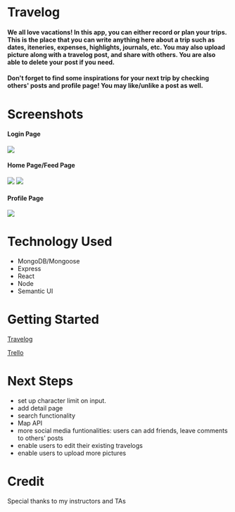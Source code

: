 # Travelog
#### We all love vacations! In this app, you can either record or plan your trips. This is the place that you can write anything here about a trip such as dates, iteneries, expenses, highlights, journals, etc. You may also upload picture along with a travelog post, and share with others. You are also able to delete your post if you need. 

#### Don't forget to find some inspirations for your next trip by checking others' posts and profile page! You may like/unlike a post as well.

# Screenshots
#### Login Page
<img src="https://i.imgur.com/iXwHOXv_d.jpg?maxwidth=520&shape=thumb&fidelity=high">

#### Home Page/Feed Page
<img src="https://i.imgur.com/l1kirYo.png">
<img src="https://i.imgur.com/GcEeDVm.png">

#### Profile Page
<img src="https://i.imgur.com/ZTFqfmm.png">



# Technology Used
- MongoDB/Mongoose
- Express
- React
- Node
- Semantic UI


# Getting Started
[Travelog](https://this-is-travelog.herokuapp.com/)

[Trello](https://trello.com/b/pSNWVuwO/project4-travelog)

# Next Steps
- set up character limit on input. 
- add detail page
- search functionality
- Map API
- more social media funtionalities: users can add friends, leave comments to others' posts
- enable users to edit their existing travelogs
- enable users to upload more pictures


# Credit

Special thanks to my instructors and TAs
